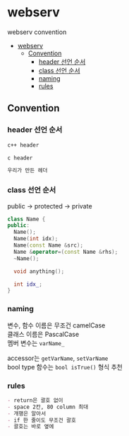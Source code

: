 # webserv

webserv convention

- [webserv](#webserv)
  - [Convention](#convention)
    - [header 선언 순서](#header-선언-순서)
    - [class 선언 순서](#class-선언-순서)
    - [naming](#naming)
    - [rules](#rules)

## Convention

### header 선언 순서

```md
c++ header

c header

우리가 만든 헤더
```

### class 선언 순서

public -> protected -> private

```c++
class Name {
public:
  Name();
  Name(int idx);
  Name(const Name &src);
  Name &operator=(const Name &rhs);
  ~Name();

  void anything();

  int idx_;
}
```

### naming

변수, 함수 이름은 무조건 camelCase  
클래스 이름은 PascalCase  
멤버 변수는 `varName_`

accessor는 `getVarName`, `setVarName`  
bool type 함수는 `bool isTrue()` 형식 추천

### rules

```md
- return은 괄호 없이
- space 2칸, 80 column 최대
- 개행은 알아서
- if 한 줄이도 무조건 괄호
- 괄호는 바로 옆에
```
